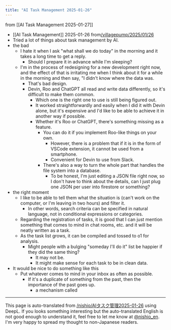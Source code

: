 ```yaml
---
title: "AI Task Management 2025-01-26"
---
```


from  [[AI Task Management 2025-01-27]]
- [[AI Task Management]] 2025-01-26
from[/villagepump/2025/01/26](https://scrapbox.io/villagepump/2025/01/26)
- Tried a lot of things about task management by AI.
- the bad
    - I hate it when I ask "what shall we do today" in the morning and it takes a long time to get a reply.
        - Should I prepare it in advance while I'm sleeping?
    - I'm in the process of redesigning for a new development right now, and the effect of that is irritating me when I think about it for a while in the morning and then say, "I didn't know where the data was.
        - That's bad design.
        - Devin, Roo and ChatGPT all read and write data differently, so it's difficult to make them common.
            - Which one is the right one to use is still being figured out.
            - It worked straightforwardly and easily when I did it with Devin alone, but it's expensive and I'd like to be able to achieve it in another way if possible.
            - Whether it's Roo or ChatGPT, there's something missing as a feature.
                - You can do it if you implement Roo-like things on your own.
                    - However, there is a problem that if it is in the form of VSCode extension, it cannot be used from a smartphone.
                    - Convenient for Devin to use from Slack.
                - There's also a way to turn the whole part that handles the file system into a database.
                    - To be honest, I'm just editing a JSON file right now, so I don't have to think about the details, can I just plug one JSON per user into firestore or something?
- the right moment
    - I like to be able to tell them what the situation is (can't work on the computer, or I'm leaving in two hours) and filter it.
        - In other words, search criteria can be specified in natural language, not in conditional expressions or categories.
    - Regarding the registration of tasks, it is good that I can just mention something that comes to mind in chat rooms, etc. and it will be neatly written as a task.
    - As the task list grows, it can be compiled and tossed to o1 for analysis.
        - Might people with a bulging "someday I'll do it" list be happier if they did the same thing?
            - It may not be.
            - It might make sense for each task to be in clean data.
- It would be nice to do something like this
    - Put whatever comes to mind in your inbox as often as possible.
        - If it's a duplicate of something from the past, then the importance of the past goes up.
            - a mechanism called


---
This page is auto-translated from [/nishio/AIタスク管理2025-01-26](https://scrapbox.io/nishio/AIタスク管理2025-01-26) using DeepL. If you looks something interesting but the auto-translated English is not good enough to understand it, feel free to let me know at [@nishio_en](https://twitter.com/nishio_en). I'm very happy to spread my thought to non-Japanese readers.